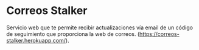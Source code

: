 # Correos Stalker

Servicio web que te permite recibir actualizaciones vía email de un código de seguimiento que proporciona la web de correos.
(https://correos-stalker.herokuapp.com/).